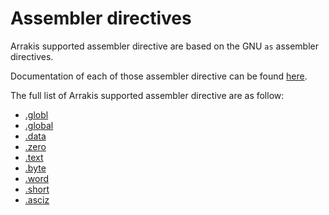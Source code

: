 # Assembler directives

Arrakis supported assembler directive are based on the GNU `as` assembler
directives.

Documentation of each of those assembler directive can be found
[here](https://ftp.gnu.org/old-gnu/Manuals/gas-2.9.1/html_chapter/as_7.html).

The full list of Arrakis supported assembler directive are as follow:

* [.globl](https://ftp.gnu.org/old-gnu/Manuals/gas-2.9.1/html_chapter/as_7.html#SEC93)
* [.global](https://ftp.gnu.org/old-gnu/Manuals/gas-2.9.1/html_chapter/as_7.html#SEC93)
* [.data](https://ftp.gnu.org/old-gnu/Manuals/gas-2.9.1/html_chapter/as_7.html#SEC77)
* [.zero]()
* [.text](https://ftp.gnu.org/old-gnu/Manuals/gas-2.9.1/html_chapter/as_7.html#SEC131)
* [.byte](https://ftp.gnu.org/old-gnu/Manuals/gas-2.9.1/html_chapter/as_7.html#SEC75)
* [.word](https://ftp.gnu.org/old-gnu/Manuals/gas-2.9.1/html_chapter/as_7.html#SEC136)
* [.short](https://ftp.gnu.org/old-gnu/Manuals/gas-2.9.1/html_chapter/as_7.html#SEC121)
* [.asciz](https://ftp.gnu.org/old-gnu/Manuals/gas-2.9.1/html_chapter/as_7.html#SEC73)

